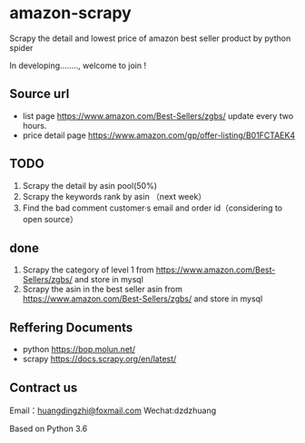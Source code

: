 # amazon-scrapy
Scrapy the  detail and lowest price of amazon  best seller product by python spider
 
In developing........, welcome to join ! 

## Source url
* list page
https://www.amazon.com/Best-Sellers/zgbs/     update every two hours.
* price detail page
https://www.amazon.com/gp/offer-listing/B01FCTAEK4  


## TODO
1. Scrapy the detail by asin pool(50%)
2. Scrapy the keywords rank by asin （next week） 
3. Find the bad comment customer·s email and order id（considering to open source）

## done
1. Scrapy  the category of level 1 from https://www.amazon.com/Best-Sellers/zgbs/ and store in mysql
2. Scrapy the asin in the best seller asin from https://www.amazon.com/Best-Sellers/zgbs/ and store in mysql


## Reffering Documents
* python https://bop.molun.net/
* scrapy https://docs.scrapy.org/en/latest/

## Contract us
Email：huangdingzhi@foxmail.com
Wechat:dzdzhuang

Based on  Python 3.6




